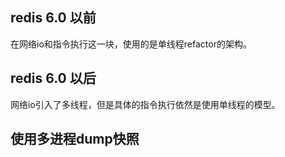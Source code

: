 ## redis 6.0 以前
在网络io和指令执行这一块，使用的是单线程refactor的架构。

## redis 6.0 以后
网络io引入了多线程，但是具体的指令执行依然是使用单线程的模型。

## 使用多进程dump快照
